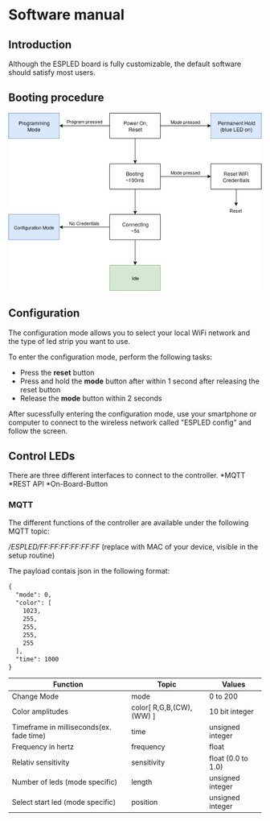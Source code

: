 # Software manual
## Introduction

Although the ESPLED board is fully customizable, the default software should satisfy most users.

## Booting procedure
![boot](/doc/boot_procedure.png)

## Configuration
The configuration mode allows you to select your local WiFi network and the type of led strip you want to use.

To enter the configuration mode, perform the following tasks:
- Press the __reset__ button
- Press and hold the __mode__ button after within 1 second after releasing the reset button
- Release the __mode__ button within 2 seconds

After sucessfully entering the configuration mode, use your smartphone or computer to connect to the wireless network called "ESPLED config" and follow the screen.

## Control LEDs
There are three different interfaces to connect to the controller.
*MQTT
*REST API
*On-Board-Button

### MQTT
The different functions of the controller are available under the following MQTT topic:

*/ESPLED/FF:FF:FF:FF:FF:FF* 
(replace with MAC of your device, visible in the setup routine)

The payload contais json in the following format:

```
{
  "mode": 0,
  "color": [
    1023,
    255,
    255,
    255,
    255
  ],
  "time": 1000
}
```

|   Function                               |       Topic              |      Values        |
|------------------------------------------|--------------------------|--------------------|
| Change Mode                              | mode                     | 0 to 200           |
| Color amplitudes                         | color[ R,G,B,(CW),(WW) ] | 10 bit integer     |
| Timeframe in milliseconds(ex. fade time) | time                     | unsigned integer   |
| Frequency in hertz                       | frequency                | float              |
| Relativ sensitivity                      | sensitivity              | float (0.0 to 1.0) |
| Number of leds (mode specific)           | length                   | unsigned integer   |
| Select start led (mode specific)         | position                 | unsigned integer   |
